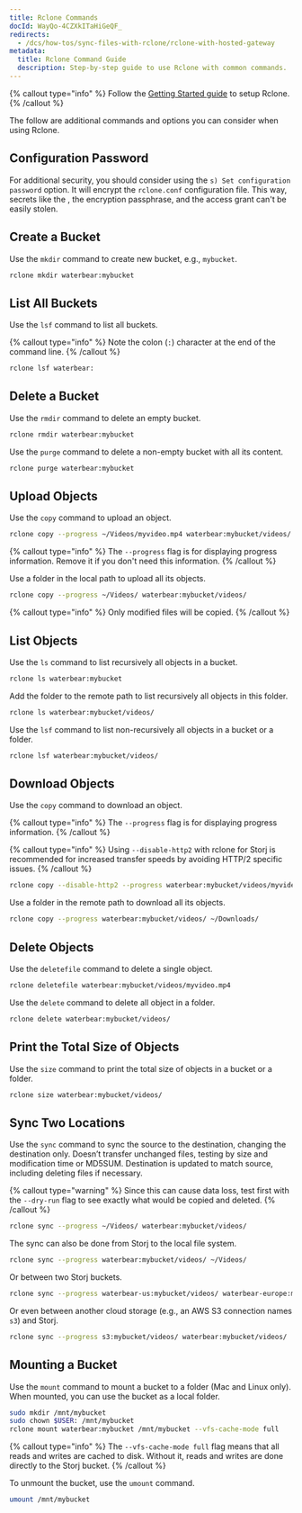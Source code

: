 ```yaml
---
title: Rclone Commands
docId: WayQo-4CZXkITaHiGeQF_
redirects:
  - /dcs/how-tos/sync-files-with-rclone/rclone-with-hosted-gateway
metadata:
  title: Rclone Command Guide
  description: Step-by-step guide to use Rclone with common commands.
---
```


{% callout type="info"  %}
Follow the [Getting Started guide](docId:AsyYcUJFbO1JI8-Tu8tW3) to setup Rclone.
{% /callout %}

The follow are additional commands and options you can consider when using Rclone.

## Configuration Password

For additional security, you should consider using the `s) Set configuration password` option. It will encrypt the `rclone.conf` configuration file. This way, secrets like the [](docId:OXSINcFRuVMBacPvswwNU), the encryption passphrase, and the access grant can't be easily stolen.

## Create a Bucket

Use the `mkdir` command to create new bucket, e.g., `mybucket`.

```bash
rclone mkdir waterbear:mybucket
```

## List All Buckets

Use the `lsf` command to list all buckets.

{% callout type="info"  %}
Note the colon (`:`) character at the end of the command line.
{% /callout %}

```bash
rclone lsf waterbear:
```

## Delete a Bucket

Use the `rmdir` command to delete an empty bucket.

```bash
rclone rmdir waterbear:mybucket
```

Use the `purge` command to delete a non-empty bucket with all its content.

```bash
rclone purge waterbear:mybucket
```

## Upload Objects

Use the `copy` command to upload an object.

```bash
rclone copy --progress ~/Videos/myvideo.mp4 waterbear:mybucket/videos/
```

{% callout type="info"  %}
The `--progress` flag is for displaying progress information. Remove it if you don't need this information.
{% /callout %}

Use a folder in the local path to upload all its objects.

```bash
rclone copy --progress ~/Videos/ waterbear:mybucket/videos/
```

{% callout type="info"  %}
Only modified files will be copied.
{% /callout %}

## List Objects

Use the `ls` command to list recursively all objects in a bucket.

```bash
rclone ls waterbear:mybucket
```

Add the folder to the remote path to list recursively all objects in this folder.

```bash
rclone ls waterbear:mybucket/videos/
```

Use the `lsf` command to list non-recursively all objects in a bucket or a folder.

```bash
rclone lsf waterbear:mybucket/videos/
```

## Download Objects

Use the `copy` command to download an object.

{% callout type="info"  %}
The `--progress` flag is for displaying progress information.
{% /callout %}

{% callout type="info"  %}
Using `--disable-http2` with rclone for Storj is recommended for increased transfer speeds by avoiding HTTP/2 specific issues.
{% /callout %}

```bash
rclone copy --disable-http2 --progress waterbear:mybucket/videos/myvideo.mp4 ~/Downloads/
```

Use a folder in the remote path to download all its objects.

```bash
rclone copy --progress waterbear:mybucket/videos/ ~/Downloads/
```

## Delete Objects

Use the `deletefile` command to delete a single object.

```bash
rclone deletefile waterbear:mybucket/videos/myvideo.mp4
```

Use the `delete` command to delete all object in a folder.

```bash
rclone delete waterbear:mybucket/videos/
```

## Print the Total Size of Objects

Use the `size` command to print the total size of objects in a bucket or a folder.

```bash
rclone size waterbear:mybucket/videos/
```

## Sync Two Locations

Use the `sync` command to sync the source to the destination, changing the destination only. Doesn’t transfer unchanged files, testing by size and modification time or MD5SUM. Destination is updated to match source, including deleting files if necessary.

{% callout type="warning"  %}
Since this can cause data loss, test first with the `--dry-run` flag to see exactly what would be copied and deleted.
{% /callout %}

```bash
rclone sync --progress ~/Videos/ waterbear:mybucket/videos/
```

The sync can also be done from Storj to the local file system.

```bash
rclone sync --progress waterbear:mybucket/videos/ ~/Videos/
```

Or between two Storj buckets.

```bash
rclone sync --progress waterbear-us:mybucket/videos/ waterbear-europe:mybucket/videos/
```

Or even between another cloud storage (e.g., an AWS S3 connection names `s3`) and Storj.

```bash
rclone sync --progress s3:mybucket/videos/ waterbear:mybucket/videos/
```


## Mounting a Bucket

Use the `mount` command to mount a bucket to a folder (Mac and Linux only). When mounted, you can use the bucket as a local folder.

```bash
sudo mkdir /mnt/mybucket
sudo chown $USER: /mnt/mybucket
rclone mount waterbear:mybucket /mnt/mybucket --vfs-cache-mode full
```

{% callout type="info"  %}
The `--vfs-cache-mode full` flag means that all reads and writes are cached to disk. Without it, reads and writes are done directly to the Storj bucket.
{% /callout %}

To unmount the bucket, use the `umount` command.

```bash
umount /mnt/mybucket
```
